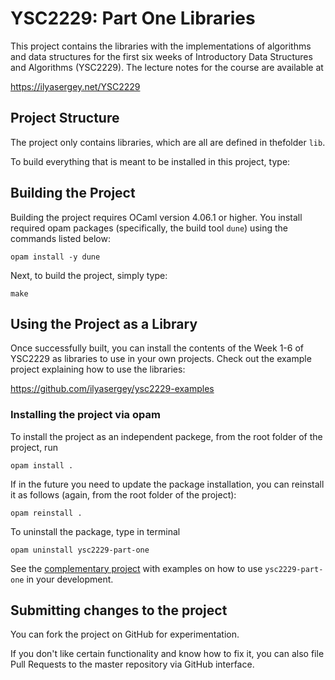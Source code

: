 # YSC2229: Part One Libraries

This project contains the libraries with the implementations of
algorithms and data structures for the first six weeks of Introductory
Data Structures and Algorithms (YSC2229). The lecture notes for the
course are available at

https://ilyasergey.net/YSC2229

## Project Structure 

The project only contains libraries, which are all are defined in
thefolder `lib`.

To build everything that is meant to be installed in this project,
type:

## Building the Project

Building the project requires OCaml version 4.06.1 or higher. You
install required opam packages (specifically, the build tool `dune`)
using the commands listed below:

```
opam install -y dune
```

Next, to build the project, simply type:

```
make
```

## Using the Project as a Library

Once successfully built, you can install the contents of the Week 1-6
of YSC2229 as libraries to use in your own projects. Check out the
example project explaining how to use the libraries:

https://github.com/ilyasergey/ysc2229-examples

### Installing the project via opam

To install the project as an independent packege, from the root folder
of the project, run

```
opam install .
```

If in the future you need to update the package installation, you can
reinstall it as follows (again, from the root folder of the project):

```
opam reinstall .
```

To uninstall the package, type in terminal

```
opam uninstall ysc2229-part-one
```

See the
[complementary project](https://github.com/ilyasergey/ysc2229-examples)
with examples on how to use `ysc2229-part-one` in your development.

## Submitting changes to the project

You can fork the project on GitHub for experimentation.

If you don't like certain functionality and know how to fix it, you
can also file Pull Requests to the master repository via GitHub
interface.
